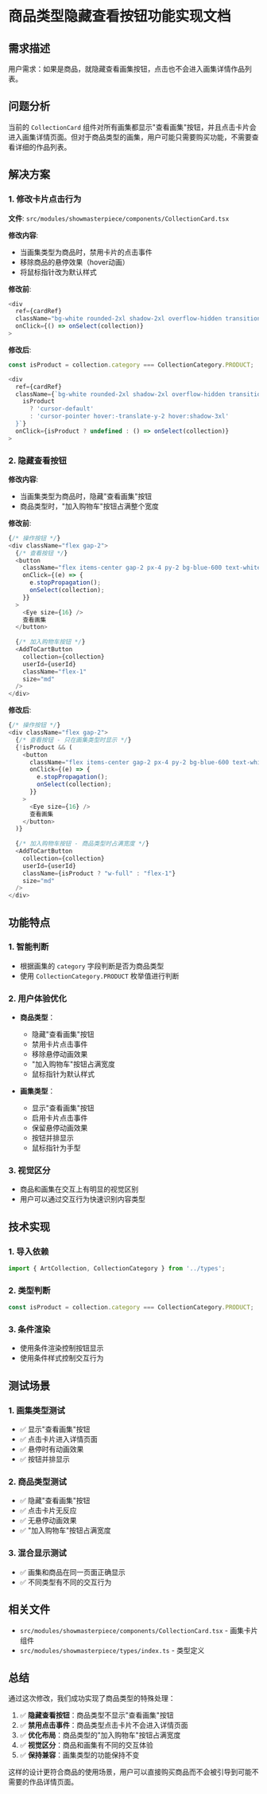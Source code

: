 # 商品类型隐藏查看按钮功能实现文档

## 需求描述

用户需求：如果是商品，就隐藏查看画集按钮，点击也不会进入画集详情作品列表。

## 问题分析

当前的 `CollectionCard` 组件对所有画集都显示"查看画集"按钮，并且点击卡片会进入画集详情页面。但对于商品类型的画集，用户可能只需要购买功能，不需要查看详细的作品列表。

## 解决方案

### 1. 修改卡片点击行为

**文件**: `src/modules/showmasterpiece/components/CollectionCard.tsx`

**修改内容**:
- 当画集类型为商品时，禁用卡片的点击事件
- 移除商品的悬停效果（hover动画）
- 将鼠标指针改为默认样式

**修改前**:
```typescript
<div
  ref={cardRef}
  className="bg-white rounded-2xl shadow-2xl overflow-hidden transition-all duration-300 transform hover:-translate-y-2 hover:shadow-3xl w-full max-w-sm mx-auto cursor-pointer group"
  onClick={() => onSelect(collection)}
>
```

**修改后**:
```typescript
const isProduct = collection.category === CollectionCategory.PRODUCT;

<div
  ref={cardRef}
  className={`bg-white rounded-2xl shadow-2xl overflow-hidden transition-all duration-300 transform w-full max-w-sm mx-auto group ${
    isProduct 
      ? 'cursor-default' 
      : 'cursor-pointer hover:-translate-y-2 hover:shadow-3xl'
  }`}
  onClick={isProduct ? undefined : () => onSelect(collection)}
>
```

### 2. 隐藏查看按钮

**修改内容**:
- 当画集类型为商品时，隐藏"查看画集"按钮
- 商品类型时，"加入购物车"按钮占满整个宽度

**修改前**:
```typescript
{/* 操作按钮 */}
<div className="flex gap-2">
  {/* 查看按钮 */}
  <button
    className="flex items-center gap-2 px-4 py-2 bg-blue-600 text-white rounded-lg font-medium hover:bg-blue-700 transition-colors flex-1 justify-center"
    onClick={(e) => {
      e.stopPropagation();
      onSelect(collection);
    }}
  >
    <Eye size={16} />
    查看画集
  </button>
  
  {/* 加入购物车按钮 */}
  <AddToCartButton
    collection={collection}
    userId={userId}
    className="flex-1"
    size="md"
  />
</div>
```

**修改后**:
```typescript
{/* 操作按钮 */}
<div className="flex gap-2">
  {/* 查看按钮 - 只在画集类型时显示 */}
  {!isProduct && (
    <button
      className="flex items-center gap-2 px-4 py-2 bg-blue-600 text-white rounded-lg font-medium hover:bg-blue-700 transition-colors flex-1 justify-center"
      onClick={(e) => {
        e.stopPropagation();
        onSelect(collection);
      }}
    >
      <Eye size={16} />
      查看画集
    </button>
  )}
  
  {/* 加入购物车按钮 - 商品类型时占满宽度 */}
  <AddToCartButton
    collection={collection}
    userId={userId}
    className={isProduct ? "w-full" : "flex-1"}
    size="md"
  />
</div>
```

## 功能特点

### 1. 智能判断
- 根据画集的 `category` 字段判断是否为商品类型
- 使用 `CollectionCategory.PRODUCT` 枚举值进行判断

### 2. 用户体验优化
- **商品类型**：
  - 隐藏"查看画集"按钮
  - 禁用卡片点击事件
  - 移除悬停动画效果
  - "加入购物车"按钮占满宽度
  - 鼠标指针为默认样式

- **画集类型**：
  - 显示"查看画集"按钮
  - 启用卡片点击事件
  - 保留悬停动画效果
  - 按钮并排显示
  - 鼠标指针为手型

### 3. 视觉区分
- 商品和画集在交互上有明显的视觉区别
- 用户可以通过交互行为快速识别内容类型

## 技术实现

### 1. 导入依赖
```typescript
import { ArtCollection, CollectionCategory } from '../types';
```

### 2. 类型判断
```typescript
const isProduct = collection.category === CollectionCategory.PRODUCT;
```

### 3. 条件渲染
- 使用条件渲染控制按钮显示
- 使用条件样式控制交互行为

## 测试场景

### 1. 画集类型测试
- ✅ 显示"查看画集"按钮
- ✅ 点击卡片进入详情页面
- ✅ 悬停时有动画效果
- ✅ 按钮并排显示

### 2. 商品类型测试
- ✅ 隐藏"查看画集"按钮
- ✅ 点击卡片无反应
- ✅ 无悬停动画效果
- ✅ "加入购物车"按钮占满宽度

### 3. 混合显示测试
- ✅ 画集和商品在同一页面正确显示
- ✅ 不同类型有不同的交互行为

## 相关文件

- `src/modules/showmasterpiece/components/CollectionCard.tsx` - 画集卡片组件
- `src/modules/showmasterpiece/types/index.ts` - 类型定义

## 总结

通过这次修改，我们成功实现了商品类型的特殊处理：

1. ✅ **隐藏查看按钮**：商品类型不显示"查看画集"按钮
2. ✅ **禁用点击事件**：商品类型点击卡片不会进入详情页面
3. ✅ **优化布局**：商品类型的"加入购物车"按钮占满宽度
4. ✅ **视觉区分**：商品和画集有不同的交互体验
5. ✅ **保持兼容**：画集类型的功能保持不变

这样的设计更符合商品的使用场景，用户可以直接购买商品而不会被引导到可能不需要的作品详情页面。 